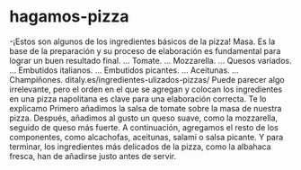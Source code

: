 # hagamos-pizza
-¡Estos son algunos de los ingredientes básicos de la pizza!
Masa. Es la base de la preparación y su proceso de elaboración es fundamental para lograr un buen resultado final. ...
Tomate. ...
Mozzarella. ...
Quesos variados. ...
Embutidos italianos. ...
Embutidos picantes. ...
Aceitunas. ...
Champiñones.
ditaly.es/ingredientes-ulizados-pizzas/
Puede parecer algo irrelevante, pero el orden en el que se agregan y colocan los ingredientes en una pizza napolitana es clave para una elaboración correcta. Te lo explicamo
Primero añadimos la salsa de tomate sobre la masa de nuestra pizza.
Después, añadimos al gusto un queso suave, como la mozzarella, seguido de queso más fuerte.
A continuación, agregamos el resto de los componentes, como alcachofas, aceitunas, salami o salsa picante.
Y para terminar, los ingredientes más delicados de la pizza, como la albahaca fresca, han de añadirse justo antes de servir.
